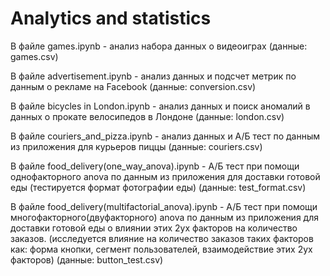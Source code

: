 # Analytics and statistics
В файле games.ipynb - анализ набора данных о видеоиграх 
(данные: games.csv)

В файле advertisement.ipynb - анализ данных и подсчет метрик по данным о рекламе на Facebook 
(данные: conversion.csv)

В файле bicycles in London.ipynb - анализ данных и поиск аномалий в данных о прокате велосипедов в Лондоне 
(данные: london.csv)

В файле couriers_and_pizza.ipynb - анализ данных и А/Б тест по данным из приложения для курьеров пиццы 
(данные: couriers.csv)

В файле food_delivery(one_way_anova).ipynb - А/Б тест при помощи однофакторного anova по данным из приложения для доставки готовой еды 
(тестируется формат фотографии еды)
(данные: test_format.csv)

В файле food_delivery(multifactorial_anova).ipynb - А/Б тест при помощи многофакторного(двуфакторного) anova по данным из приложения для доставки готовой еды о влиянии этих 2ух факторов на количество заказов.
(исследуется влияние на количество заказов таких факторов как: форма кнопки, сегмент пользователей, взаимодействие этих 2ух факторов) 
(данные: button_test.csv)
